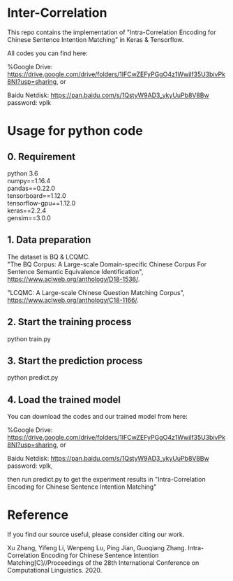 # Inter-Correlation
This repo contains the implementation of "Intra-Correlation Encoding for Chinese Sentence Intention Matching" in Keras & Tensorflow.

All codes you can find here:

%Google Drive: https://drive.google.com/drive/folders/1IFCwZEFyPGgO4z1Wwjlf35U3bivPk8NI?usp=sharing, or 

Baidu Netdisk: https://pan.baidu.com/s/1QstyW9AD3_ykyUuPb8V8Bw  password: vplk
# Usage for python code
## 0. Requirement
python 3.6  
numpy==1.16.4  
pandas==0.22.0  
tensorboard==1.12.0  
tensorflow-gpu==1.12.0  
keras==2.2.4  
gensim==3.0.0

## 1. Data preparation
The dataset is BQ & LCQMC.  
"The BQ Corpus: A Large-scale Domain-specific Chinese Corpus For Sentence Semantic Equivalence Identification", https://www.aclweb.org/anthology/D18-1536/.

"LCQMC: A Large-scale Chinese Question Matching Corpus", https://www.aclweb.org/anthology/C18-1166/.
## 2. Start the training process
python train.py  
## 3. Start the prediction process
python predict.py  
## 4. Load the trained model
You can download the codes and our trained model from here:

%Google Drive: https://drive.google.com/drive/folders/1IFCwZEFyPGgO4z1Wwjlf35U3bivPk8NI?usp=sharing, or 

Baidu Netdisk: https://pan.baidu.com/s/1QstyW9AD3_ykyUuPb8V8Bw  password: vplk, 

then run predict.py to get the experiment results in "Intra-Correlation Encoding for Chinese Sentence Intention Matching"
# Reference
If you find our source useful, please consider citing our work.

Xu Zhang, Yifeng Li, Wenpeng Lu, Ping Jian, Guoqiang Zhang. Intra-Correlation Encoding for Chinese Sentence Intention Matching[C]//Proceedings of the 28th International Conference on Computational Linguistics. 2020.
